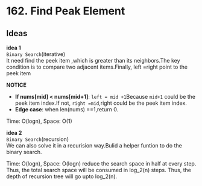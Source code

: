 # 162. Find Peak Element                     

## Ideas  
**idea 1**   
`Binary Search`(iterative)        
It need find the peek item ,which is greater than its neighbors.The key condition is to compare two adjacent items.Finally, left =right point to the peek item         


**NOTICE**         
* **If nums[mid] < nums[mid+1]**: `left = mid +1`Because `mid+1` could be the peek item index.If not, `right =mid`,right could be the peek item index.          
* **Edge case**: when len(nums) ==1,return 0.                     

Time: O(logn), Space: O(1)   

**idea 2**   
`Binary Search`(recursion)        
We can also solve it in a recurision way.Bulid a helper funtion to do the binary search.           
              

Time: O(logn), Space: O(logn) reduce the search space in half at every step. Thus, the total search space will be consumed in log_2(n) steps. Thus, the depth of recursion tree will go upto log_2(n).      





